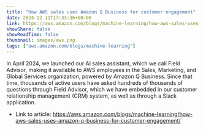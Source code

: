 ```yaml
---
title: "How AWS sales uses Amazon Q Business for customer engagement"
date: 2024-12-11T17:33:36+00:00
link: https://aws.amazon.com/blogs/machine-learning/how-aws-sales-uses-amazon-q-business-for-customer-engagement/
showShare: false
showReadTime: false
thumbnail: images/aws.png
tags: ["aws.amazon.com/blogs/machine-learning"]
---
```

In April 2024, we launched our AI sales assistant, which we call Field Advisor, making it available to AWS employees in the Sales, Marketing, and Global Services organization, powered by Amazon Q Business. Since that time, thousands of active users have asked hundreds of thousands of questions through Field Advisor, which we have embedded in our customer relationship management (CRM) system, as well as through a Slack application.

- Link to article: https://aws.amazon.com/blogs/machine-learning/how-aws-sales-uses-amazon-q-business-for-customer-engagement/